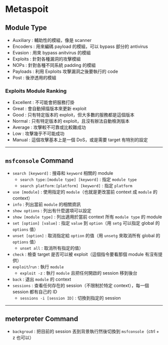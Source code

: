 # Metaspoit

## Module Type

- Auxiliary : 輔助性的模組，像是 scanner
- Encoders  : 用來編碼 payload 的模組，可以 bypass 部分的 antivirus
- Evasion   : 用來 bypass anitvirus 的模組
- Exploits  : 針對各種漏洞的攻擊模組
- NOPs      : 針對各種不同系統 padding 的模組
- Payloads  : 利用 Exploits 攻擊漏洞之後要執行的 code
- Post      : 後滲透用的模組

### Exploits Module Ranking

- Excellent : 不可能會把服務打掛
- Great     : 會自動掃描版本來更新 exploit
- Good      : 只有特定版本的 exploit，但大多數的服務都是這個版本
- Normal    : 只有特定版本的 exploit，且沒有辦法自動檢測版本
- Average   : 攻擊較不可靠或比較難成功
- Low       : 攻擊幾乎不可能成功
- Manual    : 這個攻擊基本上是一個 DoS，或是需要 target 有特別的設定

---
## `msfconsole` Command

- `search [keyword]` : 搜尋和 `keyword` 相關的 module
    - `search type:[module type] [keyword]` : 指定 `module type`
    - `search platform:[platform] [keyword]` : 指定 `platform`
- `use [module]` : 使用指定的 `module`（也就是更改當前 context 成 `module` 的 context）
- `info` : 列出當前 `module` 的相關資訊
- `show options` : 列出有什麼選項可以設定
- `show [module type]` : 列出適用於當前 context 所有 `module type` 的 module
- `set [option] [value]` : 指定 `value` 到 `option`（用 `setg` 可以指定 global 的 `options` 值）
- `unset [option]` : 取消指定給 `option` 的值（用 `unsetg` 來取消所有 global 的 `options` 值）
    - `unset all` : 取消所有指定的值）
- `check` : 檢查 target 是否可以被 exploit（這個指令要看那個 module 有沒有提供）
- `exploit`/`run` : 執行 `module`
    - `exploit -z` : 執行 `module` 且把任何開啟的 session 移到後台
- `back` : 退出 `module` 的 context
- `sessions` : 查看任何存在的 session（不限制於特定 context），每一個 session 都有自己的 ID
    - `sessions -i [session ID]` : 切換到指定的 session


---
## meterpreter Command

- `backgroud` : 把目前的 session 丟到背景執行然後切換到 `msfconsole`（ctrl + z 也可以）